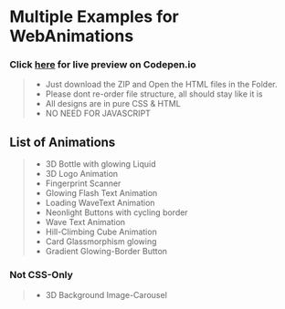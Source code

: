 # Multiple Examples for WebAnimations #

### Click [here](https://codepen.io/collection/eJgpgP) for live preview on Codepen.io
> 
> - Just download the ZIP and Open the HTML files in the Folder.
> - Please dont re-order file structure, all should stay like it is
> - All designs are in pure CSS & HTML
> - NO NEED FOR JAVASCRIPT
>

## List of Animations ##

>
> - 3D Bottle with glowing Liquid
> - 3D Logo Animation
> - Fingerprint Scanner
> - Glowing Flash Text Animation
> - Loading WaveText Animation
> - Neonlight Buttons with cycling border
> - Wave Text Animation
> - Hill-Climbing Cube Animation
> - Card Glassmorphism glowing
> - Gradient Glowing-Border Button

### Not CSS-Only ###

> - 3D Background Image-Carousel
